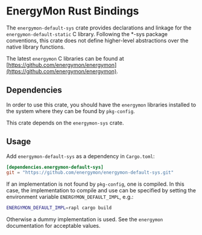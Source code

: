 # EnergyMon Rust Bindings

The `energymon-default-sys` crate provides declarations and linkage for the
`energymon-default-static` C library.
Following the *-sys package conventions, this crate does not define
higher-level abstractions over the native library functions.

The latest `energymon` C libraries can be found at
[https://github.com/energymon/energymon](https://github.com/energymon/energymon).

## Dependencies

In order to use this crate, you should have the `energymon` libraries
installed to the system where they can be found by `pkg-config`.

This crate depends on the `energymon-sys` crate.

## Usage
Add `energymon-default-sys` as a dependency in `Cargo.toml`:

```toml
[dependencies.energymon-default-sys]
git = "https://github.com/energymon/energymon-default-sys.git"
```

If an implementation is not found by `pkg-config`, one is compiled.
In this case, the implementation to compile and use can be specified by
setting the environment variable `ENERGYMON_DEFAULT_IMPL`, e.g.:

```sh
ENERGYMON_DEFAULT_IMPL=rapl cargo build
```

Otherwise a dummy implementation is used.
See the `energymon` documentation for acceptable values.
